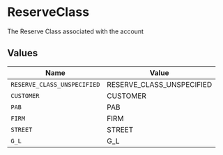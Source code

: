 # ReserveClass

The Reserve Class associated with the account


## Values

| Name                        | Value                       |
| --------------------------- | --------------------------- |
| `RESERVE_CLASS_UNSPECIFIED` | RESERVE_CLASS_UNSPECIFIED   |
| `CUSTOMER`                  | CUSTOMER                    |
| `PAB`                       | PAB                         |
| `FIRM`                      | FIRM                        |
| `STREET`                    | STREET                      |
| `G_L`                       | G_L                         |